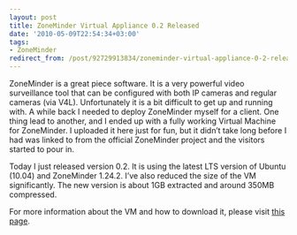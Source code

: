 ```yaml
---
layout: post
title: ZoneMinder Virtual Appliance 0.2 Released
date: '2010-05-09T22:54:34+03:00'
tags:
- ZoneMinder
redirect_from: /post/92729913834/zoneminder-virtual-appliance-0-2-released
---
```

ZoneMinder is a great piece software. It is a very powerful video surveillance tool that can be configured with both IP cameras and regular cameras (via V4L). Unfortunately it is a bit difficult to get up and running with. A while back I needed to deploy ZoneMinder myself for a client. One thing lead to another, and I ended up with a fully working Virtual Machine for ZoneMinder. I uploaded it here just for fun, but it didn’t take long before I had was linked to from the official ZoneMinder project and the visitors started to pour in.

Today I just released version 0.2. It is using the latest LTS version of Ubuntu (10.04) and ZoneMinder 1.24.2. I’ve also reduced the size of the VM significantly. The new version is about 1GB extracted and around 350MB compressed.

For more information about the VM and how to download it, please visit [this page](http://viktorpetersson.com/open-source/zoneminder-virtual-appliance).
